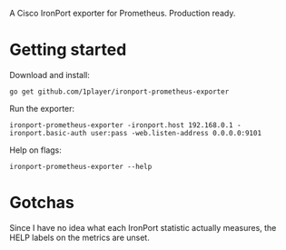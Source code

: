 A Cisco IronPort exporter for Prometheus. Production ready.

# Getting started

Download and install:

```
go get github.com/1player/ironport-prometheus-exporter
```

Run the exporter:

```
ironport-prometheus-exporter -ironport.host 192.168.0.1 -ironport.basic-auth user:pass -web.listen-address 0.0.0.0:9101
```

Help on flags:
```
ironport-prometheus-exporter --help
```

# Gotchas

Since I have no idea what each IronPort statistic actually measures, the HELP labels on the metrics are unset.

